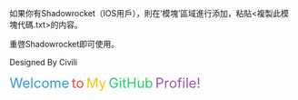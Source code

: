 如果你有Shadowrocket（IOS用戶），則在‘模塊’區域進行添加，粘貼<複製此模塊代碼.txt>的内容。


重啓Shadowrocket即可使用。


Designed By Civili

<span style="color:#3498db; font-size:24px">Welcome</span>
<span style="color:#e74c3c; font-size:24px">to</span>
<span style="color:#f1c40f; font-size:24px">My</span>
<span style="color:#2ecc71; font-size:24px">GitHub</span>
<span style="color:#9b59b6; font-size:24px">Profile!</span>
